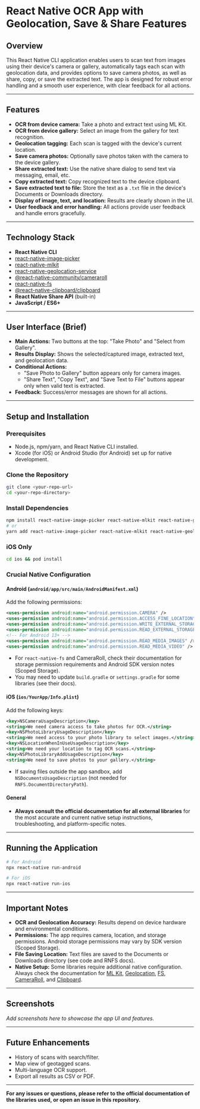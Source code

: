 # React Native OCR App with Geolocation, Save & Share Features

## Overview

This React Native CLI application enables users to scan text from images using their device's camera or gallery, automatically tags each scan with geolocation data, and provides options to save camera photos, as well as share, copy, or save the extracted text. The app is designed for robust error handling and a smooth user experience, with clear feedback for all actions.

---

## Features

- **OCR from device camera:** Take a photo and extract text using ML Kit.
- **OCR from device gallery:** Select an image from the gallery for text recognition.
- **Geolocation tagging:** Each scan is tagged with the device's current location.
- **Save camera photos:** Optionally save photos taken with the camera to the device gallery.
- **Share extracted text:** Use the native share dialog to send text via messaging, email, etc.
- **Copy extracted text:** Copy recognized text to the device clipboard.
- **Save extracted text to file:** Store the text as a `.txt` file in the device's Documents or Downloads directory.
- **Display of image, text, and location:** Results are clearly shown in the UI.
- **User feedback and error handling:** All actions provide user feedback and handle errors gracefully.

---

## Technology Stack

- **React Native CLI**
- [react-native-image-picker](https://github.com/react-native-image-picker/react-native-image-picker)
- [react-native-mlkit](https://github.com/baronha/react-native-mlkit)
- [react-native-geolocation-service](https://github.com/Agontuk/react-native-geolocation-service)
- [@react-native-community/cameraroll](https://github.com/react-native-cameraroll/react-native-cameraroll)
- [react-native-fs](https://github.com/itinance/react-native-fs)
- [@react-native-clipboard/clipboard](https://github.com/react-native-clipboard/clipboard)
- **React Native Share API** (built-in)
- **JavaScript / ES6+**

---

## User Interface (Brief)

- **Main Actions:** Two buttons at the top: "Take Photo" and "Select from Gallery".
- **Results Display:** Shows the selected/captured image, extracted text, and geolocation data.
- **Conditional Actions:**
  - "Save Photo to Gallery" button appears only for camera images.
  - "Share Text", "Copy Text", and "Save Text to File" buttons appear only when valid text is extracted.
- **Feedback:** Success/error messages are shown for all actions.

---

## Setup and Installation

### Prerequisites

- Node.js, npm/yarn, and React Native CLI installed.
- Xcode (for iOS) or Android Studio (for Android) set up for native development.

### Clone the Repository

```sh
git clone <your-repo-url>
cd <your-repo-directory>
```

### Install Dependencies

```sh
npm install react-native-image-picker react-native-mlkit react-native-geolocation-service @react-native-community/cameraroll react-native-fs @react-native-clipboard/clipboard
# or
yarn add react-native-image-picker react-native-mlkit react-native-geolocation-service @react-native-community/cameraroll react-native-fs @react-native-clipboard/clipboard
```

### iOS Only

```sh
cd ios && pod install
```

### Crucial Native Configuration

#### Android (`android/app/src/main/AndroidManifest.xml`)

Add the following permissions:

```xml
<uses-permission android:name="android.permission.CAMERA" />
<uses-permission android:name="android.permission.ACCESS_FINE_LOCATION" />
<uses-permission android:name="android.permission.WRITE_EXTERNAL_STORAGE" android:maxSdkVersion="28"/>
<uses-permission android:name="android.permission.READ_EXTERNAL_STORAGE" />
<!-- For Android 13+ -->
<uses-permission android:name="android.permission.READ_MEDIA_IMAGES" />
<uses-permission android:name="android.permission.READ_MEDIA_VIDEO" />
```

- For `react-native-fs` and CameraRoll, check their documentation for storage permission requirements and Android SDK version notes (Scoped Storage).
- You may need to update `build.gradle` or `settings.gradle` for some libraries (see their docs).

#### iOS (`ios/YourApp/Info.plist`)

Add the following keys:

```xml
<key>NSCameraUsageDescription</key>
<string>We need camera access to take photos for OCR.</string>
<key>NSPhotoLibraryUsageDescription</key>
<string>We need access to your photo library to select images.</string>
<key>NSLocationWhenInUseUsageDescription</key>
<string>We need your location to tag OCR scans.</string>
<key>NSPhotoLibraryAddUsageDescription</key>
<string>We need to save photos to your gallery.</string>
```

- If saving files outside the app sandbox, add `NSDocumentsUsageDescription` (not needed for `RNFS.DocumentDirectoryPath`).

#### General

- **Always consult the official documentation for all external libraries** for the most accurate and current native setup instructions, troubleshooting, and platform-specific notes.

---

## Running the Application

```sh
# For Android
npx react-native run-android

# For iOS
npx react-native run-ios
```

---

## Important Notes

- **OCR and Geolocation Accuracy:** Results depend on device hardware and environmental conditions.
- **Permissions:** The app requires camera, location, and storage permissions. Android storage permissions may vary by SDK version (Scoped Storage).
- **File Saving Location:** Text files are saved to the Documents or Downloads directory (see code and RNFS docs).
- **Native Setup:** Some libraries require additional native configuration. Always check the documentation for [ML Kit](https://github.com/baronha/react-native-mlkit), [Geolocation](https://github.com/Agontuk/react-native-geolocation-service), [FS](https://github.com/itinance/react-native-fs), [CameraRoll](https://github.com/react-native-cameraroll/react-native-cameraroll), and [Clipboard](https://github.com/react-native-clipboard/clipboard).

---

## Screenshots

*Add screenshots here to showcase the app UI and features.*

---

## Future Enhancements

- History of scans with search/filter.
- Map view of geotagged scans.
- Multi-language OCR support.
- Export all results as CSV or PDF.

---

**For any issues or questions, please refer to the official documentation of the libraries used, or open an issue in this repository.**